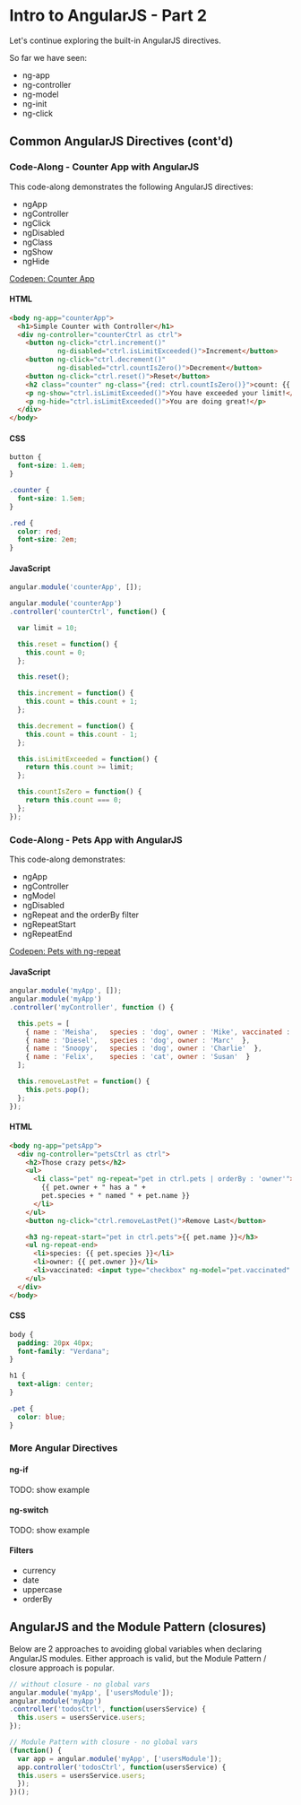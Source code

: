 # Intro to AngularJS - Part 2

Let's continue exploring the built-in AngularJS directives.

So far we have seen:

* ng-app
* ng-controller
* ng-model
* ng-init
* ng-click

## Common AngularJS Directives (cont'd)

### Code-Along - Counter App with AngularJS

This code-along demonstrates the following AngularJS directives:

* ngApp
* ngController
* ngClick
* ngDisabled
* ngClass
* ngShow
* ngHide

[Codepen: Counter App](http://codepen.io/drmikeh/pen/bdrvRm?editors=111)

#### HTML

```html
<body ng-app="counterApp">
  <h1>Simple Counter with Controller</h1>
  <div ng-controller="counterCtrl as ctrl">
    <button ng-click="ctrl.increment()"
            ng-disabled="ctrl.isLimitExceeded()">Increment</button>
    <button ng-click="ctrl.decrement()"
            ng-disabled="ctrl.countIsZero()">Decrement</button>
    <button ng-click="ctrl.reset()">Reset</button>
    <h2 class="counter" ng-class="{red: ctrl.countIsZero()}">count: {{ ctrl.count }}</h2>
    <p ng-show="ctrl.isLimitExceeded()">You have exceeded your limit!</p>
    <p ng-hide="ctrl.isLimitExceeded()">You are doing great!</p>
  </div>
</body>
```

#### CSS

```css
button {
  font-size: 1.4em;
}

.counter {
  font-size: 1.5em;
}

.red {
  color: red;
  font-size: 2em;
}
```

#### JavaScript

```javascript
angular.module('counterApp', []);

angular.module('counterApp')
.controller('counterCtrl', function() {

  var limit = 10;

  this.reset = function() {
    this.count = 0;
  };

  this.reset();

  this.increment = function() {
    this.count = this.count + 1;
  };

  this.decrement = function() {
    this.count = this.count - 1;
  };

  this.isLimitExceeded = function() {
    return this.count >= limit;
  };

  this.countIsZero = function() {
    return this.count === 0;
  };
});
```

### Code-Along - Pets App with AngularJS

This code-along demonstrates:

* ngApp
* ngController
* ngModel
* ngDisabled
* ngRepeat and the orderBy filter
* ngRepeatStart
* ngRepeatEnd

[Codepen: Pets with ng-repeat](http://codepen.io/drmikeh/pen/RPbqMN)

#### JavaScript

```javascript
angular.module('myApp', []);
angular.module('myApp')
.controller('myController', function () {

  this.pets = [
    { name : 'Meisha',   species : 'dog', owner : 'Mike', vaccinated : true  },
    { name : 'Diesel',   species : 'dog', owner : 'Marc'  },
    { name : 'Snoopy',   species : 'dog', owner : 'Charlie'  },
    { name : 'Felix',    species : 'cat', owner : 'Susan'  }
  ];

  this.removeLastPet = function() {
    this.pets.pop();
  };
});
```

#### HTML

```html
<body ng-app="petsApp">
  <div ng-controller="petsCtrl as ctrl">
    <h2>Those crazy pets</h2>
    <ul>
      <li class="pet" ng-repeat="pet in ctrl.pets | orderBy : 'owner'">
        {{ pet.owner + " has a " +
        pet.species + " named " + pet.name }}
      </li>
    </ul>
    <button ng-click="ctrl.removeLastPet()">Remove Last</button>

    <h3 ng-repeat-start="pet in ctrl.pets">{{ pet.name }}</h3>
    <ul ng-repeat-end>
      <li>species: {{ pet.species }}</li>
      <li>owner: {{ pet.owner }}</li>
      <li>vaccinated: <input type="checkbox" ng-model="pet.vaccinated" ng-disabled="true"></li>
    </ul>
  </div>
</body>
```

#### CSS

```css
body {
  padding: 20px 40px;
  font-family: "Verdana";
}

h1 {
  text-align: center;
}

.pet {
  color: blue;
}
```

### More Angular Directives

#### ng-if

TODO: show example

#### ng-switch

TODO: show example

#### Filters

* currency
* date
* uppercase
* orderBy


## AngularJS and the Module Pattern (closures)

Below are 2 approaches to avoiding global variables when declaring AngularJS modules. Either approach is valid, but the Module Pattern / closure approach is popular.

```javascript
// without closure - no global vars
angular.module('myApp', ['usersModule']);
angular.module('myApp')
.controller('todosCtrl', function(usersService) {
  this.users = usersService.users;
});

// Module Pattern with closure - no global vars
(function() {
  var app = angular.module('myApp', ['usersModule']);
  app.controller('todosCtrl', function(usersService) {
  this.users = usersService.users;
  });
})();
```
